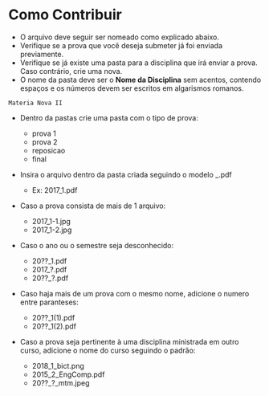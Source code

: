 # Como Contribuir 
* O arquivo deve seguir ser nomeado como explicado abaixo.
* Verifique se a prova que você deseja submeter já foi enviada previamente.
* Verifique se já existe uma pasta para a disciplina que irá enviar a prova. Caso contrário, crie uma nova.
* O nome da pasta deve ser o **Nome da Disciplina** sem acentos, contendo espaços e os números devem ser escritos em algarismos romanos.

```
Materia Nova II
```

* Dentro da pastas crie uma pasta com o tipo de prova:
   - prova 1
   - prova 2
   - reposicao
   - final

* Insira o arquivo dentro da pasta criada seguindo o modelo <nome>_<semestre>.pdf
   - Ex: 2017_1.pdf

* Caso a prova consista de mais de 1 arquivo:
   - 2017_1-1.jpg
   - 2017_1-2.jpg

* Caso o ano ou o semestre seja desconhecido:
   - 20??_1.pdf
   - 2017_?.pdf
   - 20??_?.pdf

* Caso haja mais de um prova com o mesmo nome, adicione o numero entre paranteses:
   - 20??_1(1).pdf
   - 20??_1(2).pdf
* Caso a prova seja pertinente à uma disciplina ministrada em outro curso, adicione o nome do curso seguindo o padrão:
   - 2018_1_bict.png
   - 2015_2_EngComp.pdf
   - 20??_?_mtm.jpeg

